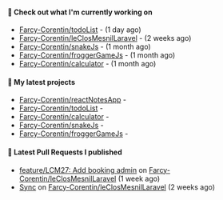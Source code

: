 #### 👷 Check out what I'm currently working on

- [Farcy-Corentin/todoList](https://github.com/Farcy-Corentin/todoList) -  (1 day ago)
- [Farcy-Corentin/leClosMesnilLaravel](https://github.com/Farcy-Corentin/leClosMesnilLaravel) -  (2 weeks ago)
- [Farcy-Corentin/snakeJs](https://github.com/Farcy-Corentin/snakeJs) -  (1 month ago)
- [Farcy-Corentin/froggerGameJs](https://github.com/Farcy-Corentin/froggerGameJs) -  (1 month ago)
- [Farcy-Corentin/calculator](https://github.com/Farcy-Corentin/calculator) -  (1 month ago)

#### 🌱 My latest projects

- [Farcy-Corentin/reactNotesApp](https://github.com/Farcy-Corentin/reactNotesApp) - 
- [Farcy-Corentin/todoList](https://github.com/Farcy-Corentin/todoList) - 
- [Farcy-Corentin/calculator](https://github.com/Farcy-Corentin/calculator) - 
- [Farcy-Corentin/snakeJs](https://github.com/Farcy-Corentin/snakeJs) - 
- [Farcy-Corentin/froggerGameJs](https://github.com/Farcy-Corentin/froggerGameJs) - 

#### 🔨 Latest Pull Requests I published

- [feature/LCM27: Add booking admin](https://github.com/Farcy-Corentin/leClosMesnilLaravel/pull/18) on [Farcy-Corentin/leClosMesnilLaravel](https://github.com/Farcy-Corentin/leClosMesnilLaravel) (1 week ago)
- [Sync](https://github.com/Farcy-Corentin/leClosMesnilLaravel/pull/13) on [Farcy-Corentin/leClosMesnilLaravel](https://github.com/Farcy-Corentin/leClosMesnilLaravel) (2 weeks ago)